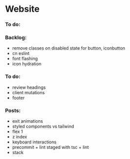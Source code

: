 # Website

### To do:

### Backlog:

- remove classes on disabled state for button, iconbutton
- cn eslint
- font flashing
- icon hydration

### To do:

- review headings
- client mutations
- footer

### Posts:

- exit animations
- styled components vs tailwind
- flex 1
- z index
- keyboard interactions
- precommit + lint staged with tsc + lint
- stack

